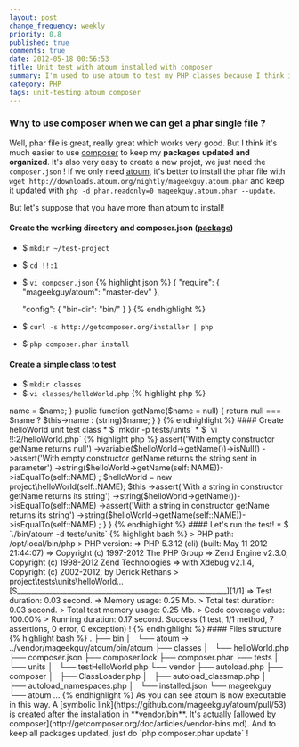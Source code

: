 ```yaml
---
layout: post
change_frequency: weekly
priority: 0.8
published: true
comments: true
date: 2012-05-18 00:56:53
title: Unit test with atoum installed with composer
summary: I'm used to use atoum to test my PHP classes because I think it's more intuitive than PHPUnits. I just found out that it was possible to install it with composer. Let's see how to do that.
category: PHP
tags: unit-testing atoum composer
---
```


### Why to use composer when we can get a phar single file ?

Well, phar file is great, really great which works very good. But I think it's much easier to use [composer](http://getcomposer.org/) to keep my **packages updated and organized**. It's also very easy to create a new projet, we just need the `composer.json` ! If we only need [atoum](https://github.com/mageekguy/atoum), it's better to install the phar file with `wget http://downloads.atoum.org/nightly/mageekguy.atoum.phar` and keep it updated with `php -d phar.readonly=0 mageekguy.atoum.phar --update`.

But let's suppose that you have more than atoum to install!

#### Create the working directory and composer.json ([package](http://packagist.org/packages/mageekguy/atoum))
* $ `mkdir ~/test-project`
* $ `cd !!:1`
* $ `vi composer.json`
{% highlight json %}
{
    "require": {
        "mageekguy/atoum": "master-dev"
    },

    "config": {
        "bin-dir": "bin/"
    }
}
{% endhighlight %}
* $ `curl -s http://getcomposer.org/installer | php`
* $ `php composer.phar install`

#### Create a simple class to test
* $ `mkdir classes`
* $ `vi classes/helloWorld.php`
{% highlight php %}
<?php
    namespace project;
    
    class helloWorld
    {
        private $name;

        public function __construct($name = null) {
            $this->name = $name;
        }

        public function getName($name = null) {
            return null === $name ? $this->name : (string)$name;
        }
    }
{% endhighlight %}

#### Create helloWorld unit test class
* $ `mkdir -p tests/units`
* $ `vi !!:2/helloWorld.php`
{% highlight php %}
<?php
    namespace project\tests\units;
    use 
        mageekguy\atoum,
        project
    ;

    require_once __DIR__ . '/../../classes/helloWorld.php';

    class helloWorld extends atoum\test
    {
        const NAME = 'Hello world!';

        public function testGetName() {
            $helloWorld = new project\helloWorld();
            $this
                ->assert('With empty constructor getName returns null')
                    ->variable($helloWorld->getName())->isNull()
                ->assert('With empty constructor getName returns the string sent in parameter')
                    ->string($helloWorld->getName(self::NAME))->isEqualTo(self::NAME)
            ;
            $helloWorld = new project\helloWorld(self::NAME);
            $this
                ->assert('With a string in constructor getName returns its string')
                    ->string($helloWorld->getName())->isEqualTo(self::NAME)
                ->assert('With a string in constructor getName returns its string')
                    ->string($helloWorld->getName(self::NAME))->isEqualTo(self::NAME)
            ;
        }
    }
{% endhighlight %}

#### Let's run the test!
* $ `./bin/atoum -d tests/units`
{% highlight bash %}
> PHP path: /opt/local/bin/php
> PHP version:
=> PHP 5.3.12 (cli) (built: May 11 2012 21:44:07)
=> Copyright (c) 1997-2012 The PHP Group
=> Zend Engine v2.3.0, Copyright (c) 1998-2012 Zend Technologies
=>     with Xdebug v2.1.4, Copyright (c) 2002-2012, by Derick Rethans
> project\tests\units\helloWorld...
[S___________________________________________________________][1/1]
=> Test duration: 0.03 second.
=> Memory usage: 0.25 Mb.
> Total test duration: 0.03 second.
> Total test memory usage: 0.25 Mb.
> Code coverage value: 100.00%
> Running duration: 0.17 second.
Success (1 test, 1/1 method, 7 assertions, 0 error, 0 exception) !
{% endhighlight %}

#### Files structure
{% highlight bash %}
.
├── bin
│   └── atoum -> ../vendor/mageekguy/atoum/bin/atoum
├── classes
│   └── helloWorld.php
├── composer.json
├── composer.lock
├── composer.phar
├── tests
│   └── units
│       └── testHelloWorld.php
└── vendor
    ├── autoload.php
    ├── composer
    │   ├── ClassLoader.php
    │   ├── autoload_classmap.php
    │   ├── autoload_namespaces.php
    │   └── installed.json
    └── mageekguy
        └── atoum
        ...
{% endhighlight %}

As you can see atoum is now executable in this way. A [symbolic link](https://github.com/mageekguy/atoum/pull/53) is created after the installation in **vendor/bin**. It's actually [allowed by composer](http://getcomposer.org/doc/articles/vendor-bins.md). And to keep all packages updated, just do `php composer.phar update` !